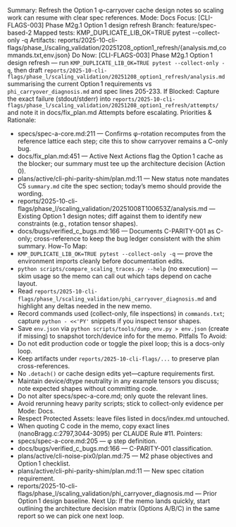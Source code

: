 Summary: Refresh the Option 1 φ-carryover cache design notes so scaling work can resume with clear spec references.
Mode: Docs
Focus: [CLI-FLAGS-003] Phase M2g.1 Option 1 design refresh
Branch: feature/spec-based-2
Mapped tests: KMP_DUPLICATE_LIB_OK=TRUE pytest --collect-only -q
Artifacts: reports/2025-10-cli-flags/phase_l/scaling_validation/20251208_option1_refresh/{analysis.md,commands.txt,env.json}
Do Now: [CLI-FLAGS-003] Phase M2g.1 Option 1 design refresh — run `KMP_DUPLICATE_LIB_OK=TRUE pytest --collect-only -q`, then draft `reports/2025-10-cli-flags/phase_l/scaling_validation/20251208_option1_refresh/analysis.md` summarising the current Option 1 requirements vs `phi_carryover_diagnosis.md` and spec lines 205-233.
If Blocked: Capture the exact failure (stdout/stderr) into `reports/2025-10-cli-flags/phase_l/scaling_validation/20251208_option1_refresh/attempts/` and note it in docs/fix_plan.md Attempts before escalating.
Priorities & Rationale:
- specs/spec-a-core.md:211 — Confirms φ-rotation recomputes from the reference lattice each step; cite this to show carryover remains a C-only bug.
- docs/fix_plan.md:451 — Active Next Actions flag the Option 1 cache as the blocker; our summary must tee up the architecture decision (Action 0).
- plans/active/cli-phi-parity-shim/plan.md:11 — New status note mandates C5 `summary.md` cite the spec section; today’s memo should provide the wording.
- reports/2025-10-cli-flags/phase_l/scaling_validation/20251008T100653Z/analysis.md — Existing Option 1 design notes; diff against them to identify new constraints (e.g., rotation tensor shapes).
- docs/bugs/verified_c_bugs.md:166 — Documents C-PARITY-001 as C-only; cross-reference to keep the bug ledger consistent with the shim summary.
How-To Map:
- `KMP_DUPLICATE_LIB_OK=TRUE pytest --collect-only -q` — prove the environment imports cleanly before documentation edits.
- `python scripts/compare_scaling_traces.py --help` (no execution) — skim usage so the memo can call out which taps depend on cache layout.
- Read `reports/2025-10-cli-flags/phase_l/scaling_validation/phi_carryover_diagnosis.md` and highlight any deltas needed in the new memo.
- Record commands used (collect-only, file inspections) in `commands.txt`; capture `python - <<'PY'` snippets if you inspect tensor shapes.
- Save `env.json` via `python scripts/tools/dump_env.py > env.json` (create if missing) to snapshot torch/device info for the memo.
Pitfalls To Avoid:
- Do not edit production code or toggle the pixel loop; this is a docs-only loop.
- Keep artifacts under `reports/2025-10-cli-flags/...` to preserve plan cross-references.
- No `.detach()` or cache design edits yet—capture requirements first.
- Maintain device/dtype neutrality in any example tensors you discuss; note expected shapes without committing code.
- Do not alter specs/spec-a-core.md; only quote the relevant lines.
- Avoid rerunning heavy parity scripts; stick to collect-only evidence per Mode: Docs.
- Respect Protected Assets: leave files listed in docs/index.md untouched.
- When quoting C code in the memo, copy exact lines (nanoBragg.c:2797,3044-3095) per CLAUDE Rule #11.
Pointers:
- specs/spec-a-core.md:205 — φ step definition.
- docs/bugs/verified_c_bugs.md:166 — C-PARITY-001 classification.
- plans/active/cli-noise-pix0/plan.md:75 — M2 phase objectives and Option 1 checklist.
- plans/active/cli-phi-parity-shim/plan.md:11 — New spec citation requirement.
- reports/2025-10-cli-flags/phase_l/scaling_validation/phi_carryover_diagnosis.md — Prior Option 1 design baseline.
Next Up: If the memo lands quickly, start outlining the architecture decision matrix (Options A/B/C) in the same report so we can pick one next loop.
